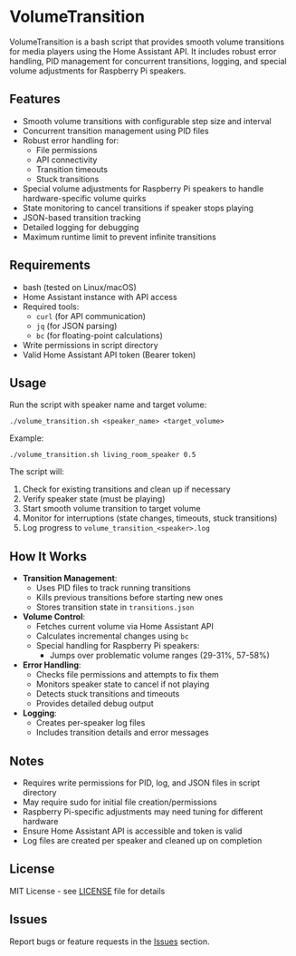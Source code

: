 <h1>VolumeTransition</h1>

<p>VolumeTransition is a bash script that provides smooth volume transitions for media players using the Home Assistant API. It includes robust error handling, PID management for concurrent transitions, logging, and special volume adjustments for Raspberry Pi speakers.</p>

<h2>Features</h2>

<ul>
    <li>Smooth volume transitions with configurable step size and interval</li>
    <li>Concurrent transition management using PID files</li>
    <li>Robust error handling for:
        <ul>
            <li>File permissions</li>
            <li>API connectivity</li>
            <li>Transition timeouts</li>
            <li>Stuck transitions</li>
        </ul>
    </li>
    <li>Special volume adjustments for Raspberry Pi speakers to handle hardware-specific volume quirks</li>
    <li>State monitoring to cancel transitions if speaker stops playing</li>
    <li>JSON-based transition tracking</li>
    <li>Detailed logging for debugging</li>
    <li>Maximum runtime limit to prevent infinite transitions</li>
</ul>

<h2>Requirements</h2>

<ul>
    <li>bash (tested on Linux/macOS)</li>
    <li>Home Assistant instance with API access</li>
    <li>Required tools:
        <ul>
            <li><code>curl</code> (for API communication)</li>
            <li><code>jq</code> (for JSON parsing)</li>
            <li><code>bc</code> (for floating-point calculations)</li>
        </ul>
    </li>
    <li>Write permissions in script directory</li>
    <li>Valid Home Assistant API token (Bearer token)</li>
</ul>


<h2>Usage</h2>

<p>Run the script with speaker name and target volume:</p>
<pre><code class="language-bash">./volume_transition.sh &lt;speaker_name&gt; &lt;target_volume&gt;</code></pre>

<p>Example:</p>
<pre><code class="language-bash">./volume_transition.sh living_room_speaker 0.5</code></pre>

<p>The script will:</p>
<ol>
    <li>Check for existing transitions and clean up if necessary</li>
    <li>Verify speaker state (must be playing)</li>
    <li>Start smooth volume transition to target volume</li>
    <li>Monitor for interruptions (state changes, timeouts, stuck transitions)</li>
    <li>Log progress to <code>volume_transition_&lt;speaker&gt;.log</code></li>
</ol>

<h2>How It Works</h2>

<ul>
    <li><strong>Transition Management</strong>:
        <ul>
            <li>Uses PID files to track running transitions</li>
            <li>Kills previous transitions before starting new ones</li>
            <li>Stores transition state in <code>transitions.json</code></li>
        </ul>
    </li>
    <li><strong>Volume Control</strong>:
        <ul>
            <li>Fetches current volume via Home Assistant API</li>
            <li>Calculates incremental changes using <code>bc</code></li>
            <li>Special handling for Raspberry Pi speakers:
                <ul>
                    <li>Jumps over problematic volume ranges (29-31%, 57-58%)</li>
                </ul>
            </li>
        </ul>
    </li>
    <li><strong>Error Handling</strong>:
        <ul>
            <li>Checks file permissions and attempts to fix them</li>
            <li>Monitors speaker state to cancel if not playing</li>
            <li>Detects stuck transitions and timeouts</li>
            <li>Provides detailed debug output</li>
        </ul>
    </li>
    <li><strong>Logging</strong>:
        <ul>
            <li>Creates per-speaker log files</li>
            <li>Includes transition details and error messages</li>
        </ul>
    </li>
</ul>

<h2>Notes</h2>

<ul>
    <li>Requires write permissions for PID, log, and JSON files in script directory</li>
    <li>May require sudo for initial file creation/permissions</li>
    <li>Raspberry Pi-specific adjustments may need tuning for different hardware</li>
    <li>Ensure Home Assistant API is accessible and token is valid</li>
    <li>Log files are created per speaker and cleaned up on completion</li>
</ul>

<h2>License</h2>

<p>MIT License - see <a href="LICENSE">LICENSE</a> file for details</p>

<h2>Issues</h2>

<p>Report bugs or feature requests in the <a href="https://github.com/yourusername/VolumeTransition/issues">Issues</a> section.</p>
